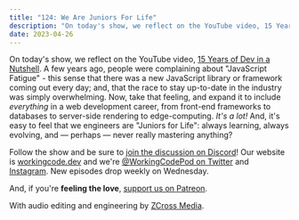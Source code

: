 ```yaml
---
title: "124: We Are Juniors For Life"
description: "On today's show, we reflect on the YouTube video, 15 Years of Dev in a Nutshell."
date: 2023-04-26
---
```


<script async defer onload="redcircleIframe();" src="https://api.podcache.net/embedded-player/sh/30227421-bc27-45c2-bfb4-861def7dd4cc/ep/f4dd3c24-6007-4984-a582-8cf6a3c9f909"></script><div class="redcirclePlayer-f4dd3c24-6007-4984-a582-8cf6a3c9f909"></div>

On today's show, we reflect on the YouTube video, [15 Years of Dev in a Nutshell][15-years]. A few years ago, people were complaining about "JavaScript Fatigue" - this sense that there was a new JavaScript library or framework coming out every day; and, that the race to stay up-to-date in the industry was simply overwhelming. Now, take that feeling, and expand it to include _everything_ in a web development career, from front-end frameworks to databases to server-side rendering to edge-computing. _It's a lot!_ And, it's easy to feel that we engineers are "Juniors for Life": always learning, always evolving, and &mdash; perhaps &mdash; never really mastering anything?

Follow the show and be sure to [join the discussion on Discord][working-code-discord]! Our website is [workingcode.dev][working-code] and we're [@WorkingCodePod on Twitter][working-code-twitter] and [Instagram][working-code-instagram]. New episodes drop weekly on Wednesday.

And, if you're **feeling the love**, [support us on Patreon][working-code-patreon].

[15-years]: https://www.youtube.com/watch?v=ntzuRtFZ8KM "YouTube: 15 years of dev in a nutshell"
[working-code]: https://workingcode.dev/
[working-code-discord]: https://workingcode.dev/discord/
[working-code-instagram]: https://www.instagram.com/workingcodepod/
[working-code-patreon]: https://www.patreon.com/workingcodepod
[working-code-twitter]: https://twitter.com/WorkingCodePod

With audio editing and engineering by [ZCross Media](https://www.zcross.media/).
